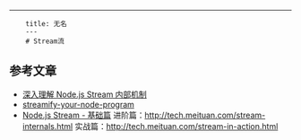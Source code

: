 ---
        title: 无名
        ---
        # Stream流








## 参考文章

- [深入理解 Node.js Stream 内部机制](http://taobaofed.org/blog/2017/08/31/nodejs-stream/)
- [streamify-your-node-program](https://github.com/zoubin/streamify-your-node-program)
- [Node.js Stream - 基础篇](https://tech.meituan.com/stream-basics.html)
进阶篇：http://tech.meituan.com/stream-internals.html
实战篇：http://tech.meituan.com/stream-in-action.html